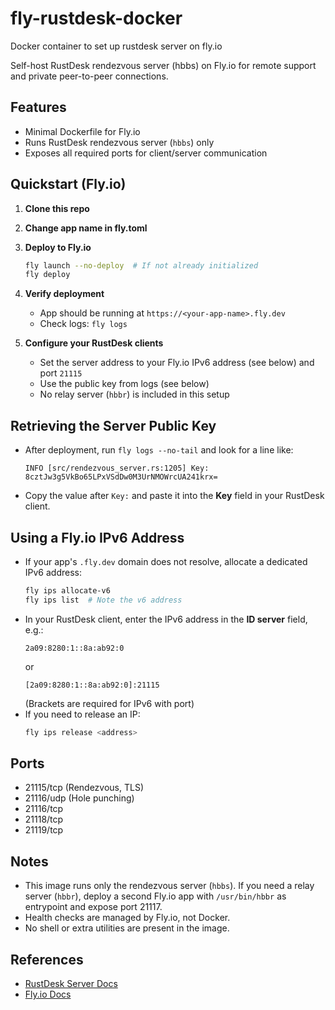 # fly-rustdesk-docker

Docker container to set up rustdesk server on fly.io

Self-host RustDesk rendezvous server (hbbs) on Fly.io for remote support and private peer-to-peer connections.

## Features
- Minimal Dockerfile for Fly.io
- Runs RustDesk rendezvous server (`hbbs`) only
- Exposes all required ports for client/server communication

## Quickstart (Fly.io)

1. **Clone this repo**
2. **Change app name in fly.toml**
3. **Deploy to Fly.io**
   ```sh
   fly launch --no-deploy  # If not already initialized
   fly deploy
   ```
4. **Verify deployment**
   - App should be running at `https://<your-app-name>.fly.dev`
   - Check logs: `fly logs`

5. **Configure your RustDesk clients**
   - Set the server address to your Fly.io IPv6 address (see below) and port `21115`
   - Use the public key from logs (see below)
   - No relay server (`hbbr`) is included in this setup

## Retrieving the Server Public Key
- After deployment, run `fly logs --no-tail` and look for a line like:
  ```
  INFO [src/rendezvous_server.rs:1205] Key: 8cztJw3g5VkBo65LPxVSdDw0M3UrNMOWrcUA241krx=
  ```
- Copy the value after `Key:` and paste it into the **Key** field in your RustDesk client.

## Using a Fly.io IPv6 Address
- If your app's `.fly.dev` domain does not resolve, allocate a dedicated IPv6 address:
  ```sh
  fly ips allocate-v6
  fly ips list  # Note the v6 address
  ```
- In your RustDesk client, enter the IPv6 address in the **ID server** field, e.g.:
  ```
  2a09:8280:1::8a:ab92:0
  ```
  or
  ```
  [2a09:8280:1::8a:ab92:0]:21115
  ```
  (Brackets are required for IPv6 with port)
- If you need to release an IP:
  ```sh
  fly ips release <address>
  ```

## Ports
- 21115/tcp (Rendezvous, TLS)
- 21116/udp (Hole punching)
- 21116/tcp
- 21118/tcp
- 21119/tcp

## Notes
- This image runs only the rendezvous server (`hbbs`). If you need a relay server (`hbbr`), deploy a second Fly.io app with `/usr/bin/hbbr` as entrypoint and expose port 21117.
- Health checks are managed by Fly.io, not Docker.
- No shell or extra utilities are present in the image.

## References
- [RustDesk Server Docs](https://github.com/rustdesk/rustdesk-server)
- [Fly.io Docs](https://fly.io/docs/)
